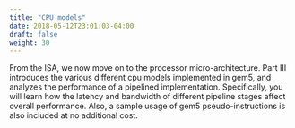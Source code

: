 ```yaml
---
title: "CPU models"
date: 2018-05-12T23:01:03-04:00
draft: false
weight: 30
---
```


From the ISA, we now move on to the processor micro-architecture. Part
III introduces the various different cpu models implemented in gem5, and
analyzes the performance of a pipelined implementation. Specifically,
you will learn how the latency and bandwidth of different pipeline
stages affect overall performance. Also, a sample usage of gem5
pseudo-instructions is also included at no additional cost.


